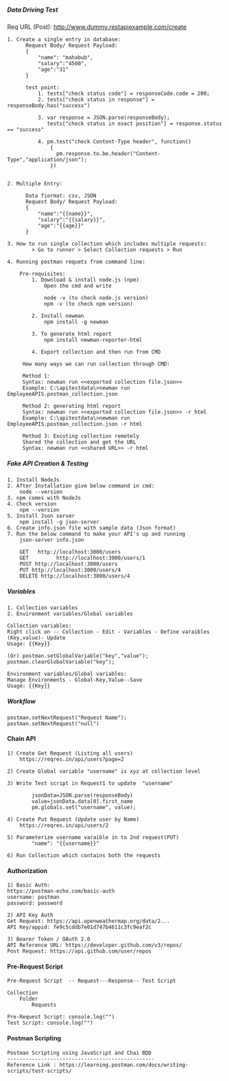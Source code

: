 ##### Data Driving Test #####
Req URL (Post): http://www.dummy.restapiexample.com/create

    1. Create a single entry in database:
          Request Body/ Request Payload:
          {
              "name": "mahabub",
              "salary":"4500",
              "age":"31"
          }
          
          test point:
              1. tests["check status code"] = responseCode.code = 200;
              2. tests["check status in response"] = responseBody.has("success")

              3. var response = JSON.parse(responseBody);
                 tests["check status in exact position"] = response.status == "success"

              4. pm.test("check Content-Type header", function()
                  {
                    pm.response.to.be.header("Content-Type","application/json");
                  })
                  
                 
    2. Multiple Entry:
    
          Data fiormat: csv, JSON
          Request Body/ Request Payload:
          {
              "name":"{{name}}",
              "salary":"{{salary}}",
              "age":"{{age}}"
          }
          
    3. How to run single collection which includes multiple requests:
            > Go to runner > Select Collection requests > Run
            
    4. Running postman requets from command line:
        
        Pre-requisites:
            1. Download & install node.js (npm)
                Open the cmd and write 
                
                node -v (to check node.js version)
                npm -v (to check npm version)
                
            2. Install newman
                npm install -g newman
                
            3. To generate html report
                npm install newman-reporter-html
                
            4. Export collection and then run from CMD
            
         How many ways we can run collection through CMD:
         
         Method 1:
         Syntax: newman run <<exported collection file.json>>
         Example: C:\apitestdata\>newman run EmployeeAPIS.postman_collection.json
         
         Method 2: generating html report
         Syntax: newman run <<exported collection file.json>> -r html
         Example: C:\apitestdata\>newman run EmployeeAPIS.postman_collection.json -r html
         
         Method 3: Excuting collection remotely
         Shared the collection and get the URL
         Syntax: newman run <<shared URL>> -r html


##### Fake API Creation & Testing #####

    1. Install NodeJs
    2. After Installation give below command in cmd:
        node --version
    3. npm comes with NodeJs
    4. Check version
        npm --version
    5. Install Json server
        npm install -g json-server
    6. Create info.json file with sample data (Json format)
    7. Run the below command to make your API's up and running
        json-server info.json

        GET   http://localhost:3000/users
        GET         http://localhost:3000/users/1
        POST http://localhost:3000/users
        PUT http://localhost:3000/users/4
        DELETE http://localhost:3000/users/4


##### Variables #####

    1. Collection variables
    2. Environment variables/Global variables

    Collection variables:
    Right click on -- Collection - Edit - Variables - Define varaibles (Key,value)- Update
    Usage: {{Key}}

    (Or) postman.setGlobalVariable("key","value");
    postman.clearGlobalVariable("key");

    Environment variables/Global variables:
    Manage Environments - Global-Key,Value--Save
    Usage: {{Key}}


##### Workflow #####

    postman.setNextRequest("Request Name");
    postman.setNextRequest("null")

#### Chain API ####

    1) Create Get Request (Listing all users)
        https://reqres.in/api/users?page=2
 
    2) Create Global variable "username" is xyz at collection level
 
    3) Write Test script in Request1 to update  "username"

            jsonData=JSON.parse(responseBody)
            value=jsonData.data[0].first_name
            pm.globals.set("username", value);

    4) Create Put Request (Update user by Name)
        https://reqres.in/api/users/2

    5) Parameterize username varaible in to 2nd request(PUT)
            "name": "{{username}}"
 
    6) Run Collection which contains both the requests


#### Authorization ####

    1) Basic Auth:
    https://postman-echo.com/basic-auth
    username: postman
    password: password

    2) API Key Auth
    Get Request: https://api.openweathermap.org/data/2...
    API Key/appid: fe9c5cddb7e01d747b4611c3fc9eaf2c

    3) Bearer Token / OAuth 2.0
    API Reference URL: https://developer.github.com/v3/repos/
    Post Request: https://api.github.com/user/repos


#### Pre-Request Script ####


    Pre-Request Script  -- Request---Response-- Test Script

    Collection
        Folder
            Requests

    Pre-Request Script: console.log("")
    Test Script: console.log("")


#### Postman Scripting ####

    Postman Scripting using JavaScript and Chai BDD
    ------------------------------------------------
    Reference Link : https://learning.postman.com/docs/writing-scripts/test-scripts/